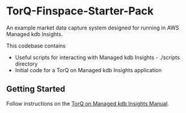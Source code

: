 # TorQ-Finspace-Starter-Pack
An example market data capture system designed for running in AWS Managed kdb Insights.

This codebase contains

* Useful scripts for interacting with Managed kdb Insights - ./scripts directory
* Initial code for a TorQ on Managed kdb Insights application

## Getting Started
Follow instructions on the [TorQ on Managed kdb Insights Manual](https://dataintellecttech.github.io/TorQ-Finspace-Starter-Pack/).
